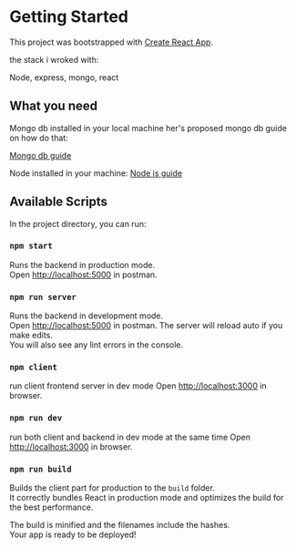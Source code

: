 # Getting Started

This project was bootstrapped with [Create React App](https://github.com/facebook/create-react-app).

the stack i wroked with:

Node, express, mongo, react
## What you need

Mongo db installed in your local machine her's proposed mongo db guide on how do that:

[Mongo db guide](https://docs.mongodb.com/guides/server/install/)

Node installed in your machine:
[Node js guide](https://nodejs.org/en/download/)
## Available Scripts

In the project directory, you can run:

### `npm start`

Runs the backend in production mode.\
Open [http://localhost:5000](http://localhost:5000) in postman.

### `npm run server`

Runs the backend in development mode.\
Open [http://localhost:5000](http://localhost:5000) in postman.
The server will reload auto if you make edits.\
You will also see any lint errors in the console.

### `npm client`

run client frontend server in dev mode Open [http://localhost:3000](http://localhost:3000) in browser.

### `npm run dev`

run both client and backend in dev mode at the same time Open [http://localhost:3000](http://localhost:3000) in browser.
### `npm run build`

Builds the client part for production to the `build` folder.\
It correctly bundles React in production mode and optimizes the build for the best performance.

The build is minified and the filenames include the hashes.\
Your app is ready to be deployed!